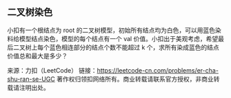 ## 二叉树染色

小扣有一个根结点为 root 的二叉树模型，初始所有结点均为白色，可以用蓝色染料给模型结点染色，模型的每个结点有一个 val 价值。小扣出于美观考虑，希望最后二叉树上每个蓝色相连部分的结点个数不能超过 k 个，求所有染成蓝色的结点价值总和最大是多少？

来源：力扣（LeetCode）
链接：https://leetcode-cn.com/problems/er-cha-shu-ran-se-UGC
著作权归领扣网络所有。商业转载请联系官方授权，非商业转载请注明出处。
